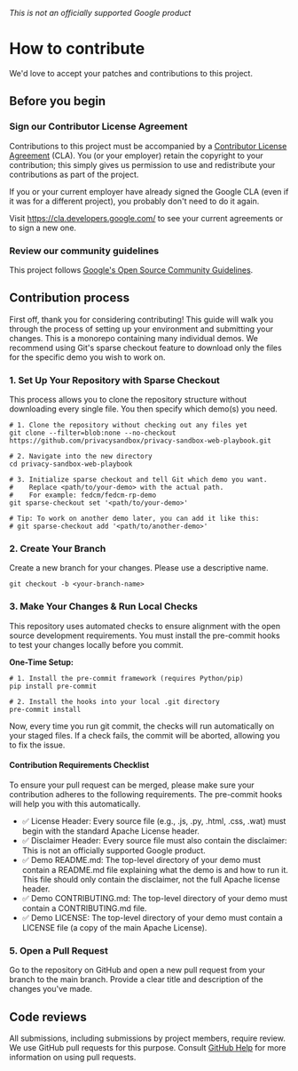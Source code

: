 *This is not an officially supported Google product*

# How to contribute

We'd love to accept your patches and contributions to this project.

## Before you begin

### Sign our Contributor License Agreement

Contributions to this project must be accompanied by a
[Contributor License Agreement](https://cla.developers.google.com/about) (CLA).
You (or your employer) retain the copyright to your contribution; this simply
gives us permission to use and redistribute your contributions as part of the
project.

If you or your current employer have already signed the Google CLA (even if it
was for a different project), you probably don't need to do it again.

Visit <https://cla.developers.google.com/> to see your current agreements or to
sign a new one.

### Review our community guidelines

This project follows
[Google's Open Source Community Guidelines](https://opensource.google/conduct/).

## Contribution process

First off, thank you for considering contributing! This guide will walk you through the process of setting up your environment and submitting your changes.
This is a monorepo containing many individual demos. We recommend using Git's sparse checkout feature to download only the files for the specific demo you wish to work on.

### 1. Set Up Your Repository with Sparse Checkout
This process allows you to clone the repository structure without downloading every single file. You then specify which demo(s) you need.
```
# 1. Clone the repository without checking out any files yet
git clone --filter=blob:none --no-checkout https://github.com/privacysandbox/privacy-sandbox-web-playbook.git

# 2. Navigate into the new directory
cd privacy-sandbox-web-playbook

# 3. Initialize sparse checkout and tell Git which demo you want.
#    Replace <path/to/your-demo> with the actual path.
#    For example: fedcm/fedcm-rp-demo
git sparse-checkout set '<path/to/your-demo>'

# Tip: To work on another demo later, you can add it like this:
# git sparse-checkout add '<path/to/another-demo>'
```
### 2. Create Your Branch
Create a new branch for your changes. Please use a descriptive name.

```
git checkout -b <your-branch-name>
```
### 3. Make Your Changes & Run Local Checks
This repository uses automated checks to ensure alignment with the open source development requirements. You must install the pre-commit hooks to test your changes locally before you commit.

**One-Time Setup:**
```
# 1. Install the pre-commit framework (requires Python/pip)
pip install pre-commit

# 2. Install the hooks into your local .git directory
pre-commit install
```
Now, every time you run git commit, the checks will run automatically on your staged files. If a check fails, the commit will be aborted, allowing you to fix the issue.

#### Contribution Requirements Checklist
To ensure your pull request can be merged, please make sure your contribution adheres to the following requirements. The pre-commit hooks will help you with this automatically.
* ✅ License Header: Every source file (e.g., .js, .py, .html, .css, .wat) must begin with the standard Apache License header.
* ✅ Disclaimer Header: Every source file must also contain the disclaimer: This is not an officially supported Google product.
* ✅ Demo README.md: The top-level directory of your demo must contain a README.md file explaining what the demo is and how to run it. This file should only contain the disclaimer, not the full Apache license header.
* ✅ Demo CONTRIBUTING.md: The top-level directory of your demo must contain a CONTRIBUTING.md file.
* ✅ Demo LICENSE: The top-level directory of your demo must contain a LICENSE file (a copy of the main Apache License).

### 5. Open a Pull Request
Go to the repository on GitHub and open a new pull request from your branch to the main branch. Provide a clear title and description of the changes you've made.

## Code reviews

All submissions, including submissions by project members, require review. We
use GitHub pull requests for this purpose. Consult
[GitHub Help](https://help.github.com/articles/about-pull-requests/) for more
information on using pull requests.
